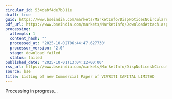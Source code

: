 ```yaml
---
circular_id: 534dabf4de7b811e
draft: true
guid: https://www.bseindia.com/markets/MarketInfo/DispNoticesNCirculars.aspx?Noticeid={9370D468-9815-49BD-BEE4-74A8932D4F39}&noticeno=20251001-65&dt=10/01/2025&icount=65&totcount=83&flag=0
pdf_url: https://www.bseindia.com/markets/MarketInfo/DownloadAttach.aspx?id=20251001-65&attachedId=
processing:
  attempts: 1
  content_hash: ''
  processed_at: '2025-10-02T06:44:47.627730'
  processor_version: '2.0'
  stage: download_failed
  status: failed
published_date: '2025-10-01T13:04:12+00:00'
rss_url: https://www.bseindia.com/markets/MarketInfo/DispNoticesNCirculars.aspx?Noticeid={9370D468-9815-49BD-BEE4-74A8932D4F39}&noticeno=20251001-65&dt=10/01/2025&icount=65&totcount=83&flag=0
source: bse
title: Listing of new Commercial Paper of VIVRITI CAPITAL LIMITED
---
```


Processing in progress...